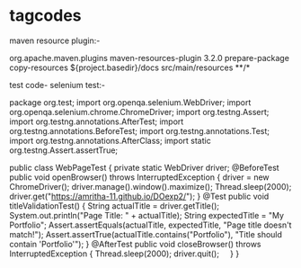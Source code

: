 # tagcodes

maven resource plugin:-

<build>
    <plugins>
        <plugin>
            <groupId>org.apache.maven.plugins</groupId>
            <artifactId>maven-resources-plugin</artifactId>
            <version>3.2.0</version>
            <executions>
                <execution>
                    <phase>prepare-package</phase> <!-- Before packaging -->
                    <goals>
                        <goal>copy-resources</goal>
                    </goals>
                    <configuration>
                        <outputDirectory>${project.basedir}/docs</outputDirectory> <!-- Deploy to /docs folder -->
                        <resources>
                            <resource>
                                <directory>src/main/resources</directory>
                                <includes>
                                    <include>**/*</include>
                                </includes>
                            </resource>
                        </resources>
                    </configuration>
                </execution>
            </executions>
        </plugin>
    </plugins>
</build>


test code- selenium test:-

package org.test;
import org.openqa.selenium.WebDriver;
import org.openqa.selenium.chrome.ChromeDriver;
import org.testng.Assert;
import org.testng.annotations.AfterTest;
import org.testng.annotations.BeforeTest;
import org.testng.annotations.Test;
import org.testng.annotations.AfterClass;
import static org.testng.Assert.assertTrue;

public class WebPageTest {
    private static WebDriver driver;
    @BeforeTest
    public void openBrowser() throws InterruptedException {
        driver = new ChromeDriver();
        driver.manage().window().maximize();
        Thread.sleep(2000);
        driver.get("https://amritha-11.github.io/DOexp2/");
    }
    @Test
    public void titleValidationTest() {
        String actualTitle = driver.getTitle();
        System.out.println("Page Title: " + actualTitle);
        String expectedTitle = "My Portfolio";
        Assert.assertEquals(actualTitle, expectedTitle, "Page title doesn't match!");
        Assert.assertTrue(actualTitle.contains("Portfolio"), "Title should contain 'Portfolio'");
    }
    @AfterTest
    public void closeBrowser() throws InterruptedException {
        Thread.sleep(2000);
        driver.quit();
    }
}
